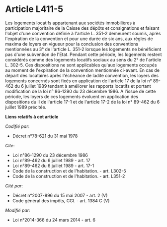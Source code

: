 # Article L411-5

Les logements locatifs appartenant aux sociétés immobilières à participation majoritaire de la Caisse des dépôts et
consignations et faisant l'objet d'une convention définie à l'article L. 351-2 demeurent soumis, après l'expiration de la
convention et pour une durée de six ans, aux règles de maxima de loyers en vigueur pour la conclusion des conventions
mentionnées au 3° de l'article L. 351-2 lorsque les logements ne bénéficient pas d'une subvention de l'Etat. Pendant cette
période, les logements restent considérés comme des logements locatifs sociaux au sens du 2° de l'article L. 302-5. Ces
dispositions ne sont applicables qu'aux logements occupés au moment de l'expiration de la convention mentionnée ci-avant. En
cas de départ des locataires après l'échéance de ladite convention, les loyers des logements concernés sont fixés en
application de l'article 17 de la loi n° 89-462 du 6 juillet 1989 tendant à améliorer les rapports locatifs et portant
modification de la loi n° 86-1290 du 23 décembre 1986. A l'issue de cette période, les loyers de ces logements évoluent en
application des dispositions du II de l'article 17-1 et de l'article 17-2 de la loi n° 89-462 du 6 juillet 1989 précitée.

**Liens relatifs à cet article**

_Codifié par_:

  - Décret n°78-621 du 31 mai 1978

_Cite_:

  - Loi n°86-1290 du 23 décembre 1986
  - Loi n°89-462 du 6 juillet 1989 - art. 17
  - Loi n°89-462 du 6 juillet 1989 - art. 17-1
  - Code de la construction et de l'habitation. - art. L302-5
  - Code de la construction et de l'habitation. - art. L351-2

_Cité par_:

  - Décret n°2007-896 du 15 mai 2007 - art. 2 (V)
  - Code général des impôts, CGI. - art. 1384 C (V)

_Modifié par_:

  - Loi n°2014-366 du 24 mars 2014 - art. 6
